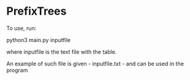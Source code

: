 # PrefixTrees

To use, run:

python3 main.py inputfile

where inputfile is the text file with the table.

An example of such file is given - inputfile.txt - and can be used in the program